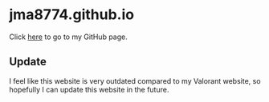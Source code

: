 # jma8774.github.io

Click [here](https://jma8774.github.io/) to go to my GitHub page.

## Update
I feel like this website is very outdated compared to my Valorant website, so hopefully I can update this website in the future.
